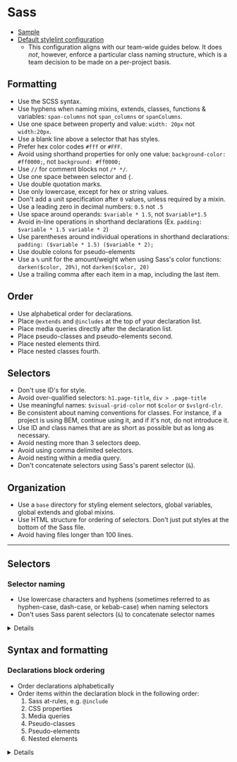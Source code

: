# Sass

- [Sample](sample.scss)
- [Default stylelint configuration](.stylelintrc.json)
  - This configuration aligns with our team-wide guides below. It does _not_,
    however, enforce a particular class naming structure,
    which is a team decision to be made on a per-project basis.

## Formatting

* Use the SCSS syntax.
* Use hyphens when naming mixins, extends, classes, functions & variables: `span-columns` not `span_columns` or `spanColumns`.
* Use one space between property and value: `width: 20px` not `width:20px`.
* Use a blank line above a selector that has styles.
* Prefer hex color codes `#fff` or `#FFF`.
* Avoid using shorthand properties for only one value: `background-color: #ff0000;`, not `background: #ff0000;`
* Use `//` for comment blocks not `/* */`.
* Use one space between selector and `{`.
* Use double quotation marks.
* Use only lowercase, except for hex or string values.
* Don't add a unit specification after `0` values, unless required by a mixin.
* Use a leading zero in decimal numbers: `0.5` not `.5`
* Use space around operands: `$variable * 1.5`, not `$variable*1.5`
* Avoid in-line operations in shorthand declarations (Ex. `padding: $variable * 1.5 variable * 2`)
* Use parentheses around individual operations in shorthand declarations: `padding: ($variable * 1.5) ($variable * 2);`
* Use double colons for pseudo-elements
* Use a `%` unit for the amount/weight when using Sass's color functions: `darken($color, 20%)`, not `darken($color, 20)`
* Use a trailing comma after each item in a map, including the last item.

## Order

* Use alphabetical order for declarations.
* Place `@extends` and `@includes` at the top of your declaration list.
* Place media queries directly after the declaration list.
* Place pseudo-classes and pseudo-elements second.
* Place nested elements third.
* Place nested classes fourth.

## Selectors

* Don't use ID's for style.
* Avoid over-qualified selectors: `h1.page-title`, `div > .page-title`
* Use meaningful names: `$visual-grid-color` not `$color` or `$vslgrd-clr`.
* Be consistent about naming conventions for classes. For instance, if a project is using BEM, continue using it, and if it's not, do not introduce it.
* Use ID and class names that are as short as possible but as long as necessary.
* Avoid nesting more than 3 selectors deep.
* Avoid using comma delimited selectors.
* Avoid nesting within a media query.
* Don't concatenate selectors using Sass's parent selector (`&`).

## Organization

* Use a `base` directory for styling element selectors, global variables, global extends and global mixins.
* Use HTML structure for ordering of selectors. Don't just put styles at the bottom of the Sass file.
* Avoid having files longer than 100 lines.

---

## Selectors

### Selector naming

- Use lowercase characters and hyphens (sometimes referred to as hyphen-case,
  dash-case, or kebab-case) when naming selectors
- Don't uses Sass parent selectors (`&`) to concatenate selector names

<details>

#### Code examples

Use hyphens in selector names:

```scss
.class-name {
  // …
}
```

Don't concatenate selector names:

```scss
.class {
  &__child-class {
    // …
  }
}
```

#### Motivation

Concatenating selector names makes it more difficult to search and find
selectors in the codebase.

</details>

## Syntax and formatting

### Declarations block ordering

- Order declarations alphabetically
- Order items within the declaration block in the following order:
    1. Sass at-rules, e.g. `@include`
    1. CSS properties
    1. Media queries
    1. Pseudo-classes
    1. Pseudo-elements
    1. Nested elements

<details>

#### Code examples

Alphabetize declarations:

```scss
.class {
  display: block;
  text-align: center;
  width: 100%;
}
```

Alphabetize prefixed properties as if the prefix doesn't exist:

```scss
.class {
  font-family: system-ui;
  -webkit-font-smoothing: antialiased;
  font-weight: $weight-variable;
}
```

Comprehensive example of ordering items within a declaration block:

```scss
.class {
  @include size(10px);

  display: block;
  margin: $spacing-variable;

  @media (min-width: $screen-variable) {
    padding: $spacing-variable;
  }

  &:focus {
    border-color: $color-variable;
  }

  &::before {
    content: "";
  }

  .nested-element {
    margin: $spacing-variable;
  }
}
```

#### Motivation

Alphabetizing is easily automated and is commonly a feature built into code
editors. It's also easy for the brain to parse and comprehend.

#### Linting

Alphabetical declaration ordering can be linted using stylelint with the
[stylelint-order][stylelint-order] plugin and its
`order/properties-alphabetical-order` rule.

[stylelint-order]: https://github.com/hudochenkov/stylelint-order

#### Resources

- Atom users can use the [Sort Lines package][sort-lines], which provides
  commands and keybindings for alphabetical sorting.
- Sublime Text users can use the `Edit > Sort Lines` menu item, or press
  <kbd>F5</kbd> to sort lines alphabetically.

[sort-lines]: https://github.com/atom/sort-lines

</details>
